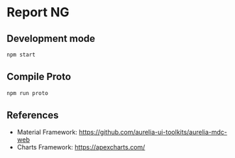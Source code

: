 # Report NG

## Development mode
```bash
npm start
```

## Compile Proto

```bash
npm run proto
```

## References

- Material Framework: https://github.com/aurelia-ui-toolkits/aurelia-mdc-web
- Charts Framework: https://apexcharts.com/
